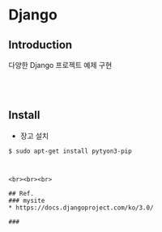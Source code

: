 # Django

## Introduction
다양한 Django 프로젝트 예제 구현

<br><br>

## Install

* 장고 설치
```
$ sudo apt-get install pytyon3-pip



<br><br><br>

## Ref.
### mysite
* https://docs.djangoproject.com/ko/3.0/

### 
